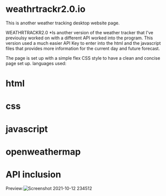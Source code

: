 # weathrtrackr2.0.io
This is another weather tracking desktop website page. 

WEATHRTRACKR2.0 
 *Is another version of the weather tracker that I've previoulsy worked on with a different API worked into the program. This version used a much easier API Key to enter into the html and the javascript files that provides more information for the current day and future forecast.

The page is set up with a simple flex CSS style to have a clean and concise page set up. 
languages used:
# html
# css
# javascript
# openweathermap
# API inclusion


Preview:![Screenshot 2021-10-12 234512](https://user-images.githubusercontent.com/78777206/137151677-6061ecc3-70c7-4b78-8964-870bf1a40d16.png)


